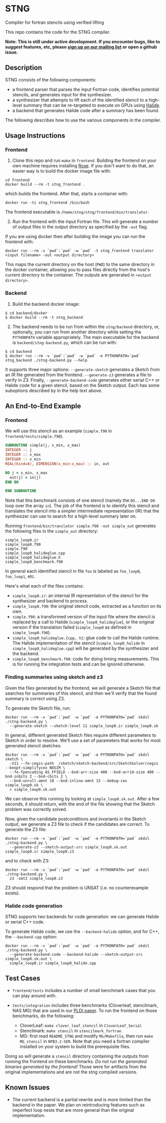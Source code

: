 # STNG
Compiler for fortran stencils using verified lifting

This repo contains the code for the STNG compiler.

**Note: This is still under active development. If you encounter bugs, like to suggest features,
etc, please [sign up on our mailing list](https://mailman.cs.washington.edu/mailman/listinfo/stng-users) 
or open a github issue.**

## Description

STNG consists of the following components:
- a frontend parser that parses the input Fortran code, identifies potential stencils, 
and generates input for the synthesizer.
- a synthesizer that attempts to lift each of the identified stencil to a high-level summary
that can be re-targeted to execute on GPUs using [Halide](http://halide-lang.org).
- a backend that generates Halide code after a summary has been found.

The following describes how to use the various components in the compiler.


## Usage Instructions

### Frontend

1. Clone this repo and run `make` in `frontend`. Building the
frontend on your own machine requires installing [Rose](http://rosecompiler.org). If you don't
want to do that, an easier way is to build the docker image file with:
  ```
cd frontend
docker build --rm -t stng_frontend .
  ```
which builds the frontend. After that, starts a container with:
  ```
docker run -ti stng_frontend /bin/bash 
  ```
The frontend executable is `/home/stng/stng/frontend/bin/translator`.

2. Run the frontend with the input Fortran file. This will generate a number of output files
in the output directory as specified by the `-out` flag. 

If you are using docker then after building the image you can run the frontend with:
  ```
docker run --rm -v `pwd`:`pwd` -w `pwd` -t stng_frontend translator <input filename> -out <output directory>
  ```
This maps the current directory on the host (`PWD`) to the same directory in the docker container, allowing
you to pass files directly from the host's current directory to the container. 
The outputs are generated in `<output directory>`.

### Backend

1. Build the backend docker image:
```
$ cd backend/docker
$ docker build --rm -t stng_backend
```

2. The backend needs to be run from within the `stng/backend` directory,
or, optionally, you can run from another directory while setting the
`PYTHONPATH` variable appropriately.  The main executable for the
backend is `backend/stng-backend.py`, which can be run with:
```
$ cd backend
$ docker run --rm -v `pwd`:`pwd` -w `pwd` -e PYTHONPATH=`pwd` stng_backend ./stng-backend.py --help
```

It supports three major
options: `--generate-sketch` generates a Sketch from an IR file
generated from the frontend. `--generate-z3` generates a file to verify
in Z3.  Finally, `--generate-backend-code` generates either serial C++
or Halide code for a given stencil, based on the Sketch output.  Each
has some suboptions described by in the help text above.



## An End-to-End Example

### Frontend
We will use this stencil as an example (`simple.f90` in `frontend/tests/simple.f90`).
```fortran
SUBROUTINE simple(j, x_min, x_max)
INTEGER :: j
INTEGER :: x_max
INTEGER :: x_min
REAL(kind=8), DIMENSION(x_min:x_max) :: in, out

DO j = x_min, x_max
  out(j) = in(j)
END DO

END SUBROUTINE
```

Note that this benchmark consists of one stencil (namely the `DO...END DO` loop over 
the array `in`). The job of the frontend is to identify this stencil and translates
the stencil into a simpler intermediate representation (IR) that the synthesizer can
use to search for a high-level summary later on.

Running `frontend/bin/translator simple.f90 -out simple_out` generates the following
files in the `simple_out` directory:
```
simple_loop0.ir
simple_loop0.f90
simple.f90
simple_loop0_halideglue.cpp
simple_loop0_halideglue.h
simple_loop0_benchmark.f90
```

In general each identified stencil in file `foo` is labeled as `foo_loop0`, `foo_loop1`, etc.

Here's what each of the files contains:
- `simple_loop0.ir`: an internal IR representation of the stencil for the synthesizer and 
backend to process. 
- `simple_loop0.f90`: the original stencil code, extracted as a function on its own.
- `simple.f90`: a transformed version of the input file where the stencil is replaced
by a call to Halide (`simple_loop0_halideglue`), or the original version if the translation
failed (`simple_loop0` as defined in `simple_loop0.f90`).
- `simple_loop0_halideglue.{cpp, h}`: glue code to call the Halide runtime.
The Halide implementation of the stencil (`simple_loop0_halide` in `simple_loop0_halideglue.cpp`)
will be generated by the synthesizer and the backend.
- `simple_loop0_benchmark.f90`: code for doing timing measurements. This is for running
the integration tests and can be ignored otherwise.

### Finding summaries using sketch and z3

Given the files generated by the frontend,
we will generate a Sketch file that searches for summaries of
this stencil, and then we'll verify that the found summary is correct
using Z3.

To generate the Sketch file, run:
```
docker run --rm -v `pwd`:`pwd` -w `pwd` -e PYTHONPATH=`pwd` skdsl ./stng-backend.py \
  --generate-sketch --sketch-level 11 simple_loop0.ir simple_loop0.sk
```

In general, different generated Sketch files require different
parameters to Sketch in order to resolve.  We'll use a set of parameters
that works for most generated stencil sketches:
```
docker run --rm -v `pwd`:`pwd` -w `pwd` -e PYTHONPATH=`pwd` skdsl sketch \
  -V11 --fe-cegis-path  /sketch/sketch-backend/src/SketchSolver/cegis --beopt:simplifycex NOSIM \
  --fe-fpencoding AS_FFIELD --bnd-arr-size 400 --bnd-arr1d-size 400 --bnd-inbits 2 --bnd-cbits 2 \
  --bnd-unroll-amnt 18 --bnd-inline-amnt 15 --debug-cex simple_loop0.sk \
  > simple_loop0.sk.out
```

We can observe this running by looking at `simple_loop0.sk.out`.  After
a few seconds, it should return, with the end of the file showing that
the Sketch problem was correctly solved.

Now, given the candidate postconditions and invariants in the Sketch
output, we generate a Z3 file to check if the candidates are correct.
To generate the Z3 file:
```
docker run --rm -v `pwd`:`pwd` -w `pwd` -e PYTHONPATH=`pwd` skdsl ./stng-backend.py \
  --generate-z3 --sketch-output-src simple_loop0.sk.out simple_loop0.ir simple_loop0.z3
```
and to check with Z3:
```
docker run --rm -v `pwd`:`pwd` -w `pwd` -e PYTHONPATH=`pwd` skdsl ./stng-backend.py \
  z3 -smt2 simple_loop0.z3
```
Z3 should respond that the problem is UNSAT (i.e. no counterexample
exists).

### Halide code generation

STNG supports two backends for code generation: we can generate Halide
or serial C++ code.

To generate Halide code, we use the `--backend-halide` option, and for
C++, the `--backend-cpp` option:
```
docker run --rm -v `pwd`:`pwd` -w `pwd` -e PYTHONPATH=`pwd` skdsl ./stng-backend.py \
  --generate-backend-code --backend-halide --sketch-output-src simple_loop0.sk.out \
  simple_loop0.ir simple_loop0_halide.cpp

```


## Test Cases

- `frontend/tests` includes a number of small benchmark cases that you can play around with.

- `tests/integration` includes three benchmarks (Cloverleaf, stencilmark, NAS MG) that are used in our 
[PLDI paper](https://homes.cs.washington.edu/~akcheung/papers/pldi16.html).
To run the frontend on those benchmarks, do the following:

  - CloverLeaf: `make clover_leaf_stencil` in `CloverLeaf_Serial`
  - Stencilmark: `make stencil` in `stencilmark_fortran`
  - MG: first read `README_STNG` and modify `MG/Makefile`, then run `make MG_stencil` in `NPB3.2-SER`.
    Note that you need a fortran compiler installed on your system to build the prerequisite files.
  
Doing so will generate a `stencil` directory containing the outputs from running the frontend
on these benchmarks. *Do not run the generated binaries generated by the frontend!* Those were for 
artifacts from the original implementations and are not the stng compiled versions.

## Known Issues

- The current backend is a partial rewrite and is more limited than the
backend in the paper.  We plan on reintroducing features such as
imperfect loop nests that are more general than the original
implementation.
